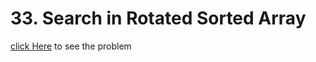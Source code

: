 # 33. Search in Rotated Sorted Array
[click Here](https://leetcode.com/problems/search-in-rotated-sorted-array/) to see the problem
